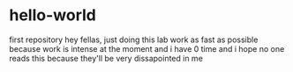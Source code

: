 # hello-world
first repository
hey fellas, just doing this lab work as fast as possible because work is intense at the moment and i have 0 time and i hope no one reads this because they'll be very dissapointed in me
